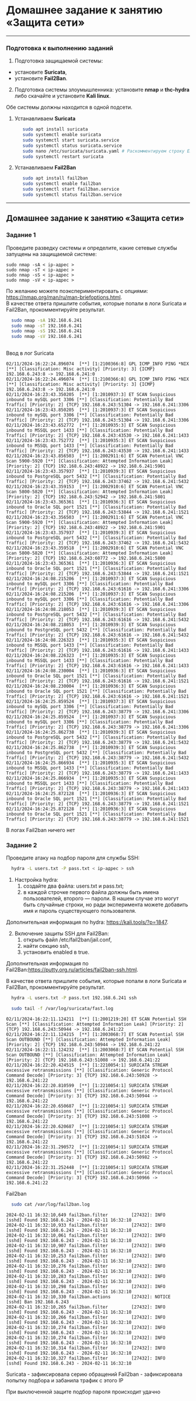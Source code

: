 # Домашнее задание к занятию «Защита сети»

------

### Подготовка к выполнению заданий

1. Подготовка защищаемой системы:

- установите **Suricata**,
- установите **Fail2Ban**.

2. Подготовка системы злоумышленника: установите **nmap** и **thc-hydra** либо скачайте и установите **Kali linux**.

Обе системы должны находится в одной подсети.

1. Устанавливаем **Suricata**
   ```bash
      sudo apt install suricata
      sudo systemctl enable suricata
      sudo systemctl start suricata.service
      sudo systemctl status suricata.service
      sudo nano /etc/suricata/suricata.yaml # Раскомментируем строку EXTERNAL_NET: "any"
      sudo systemctl restart suricata
   ```

2. Устанавливаем **Fail2Ban**
   ```bash
      sudo apt install fail2ban
      sudo systemctl enable fail2ban
      sudo systemctl start fail2ban.service
      sudo systemctl status fail2ban.service
   ```

------

## Домашнее задание к занятию «Защита сети»

### Задание 1
Проведите разведку системы и определите, какие сетевые службы запущены на защищаемой системе:
```
sudo nmap -sA < ip-адрес >
sudo nmap -sT < ip-адрес >
sudo nmap -sS < ip-адрес >
sudo nmap -sV < ip-адрес >
```
По желанию можете поэкспериментировать с опциями: https://nmap.org/man/ru/man-briefoptions.html.  
В качестве ответа пришлите события, которые попали в логи Suricata и Fail2Ban, прокомментируйте результат.

```bash
  sudo nmap -sA 192.168.6.241
  sudo nmap -sT 192.168.6.241
  sudo nmap -sS 192.168.6.241
  sudo nmap -sV 192.168.6.241
  
```
Ввод в лог Suricata
```text
02/11/2024-16:22:24.896074  [**] [1:2100366:8] GPL ICMP_INFO PING *NIX [**] [Classification: Misc activity] [Priority: 3] {ICMP} 192.168.6.243:8 -> 192.168.6.241:0
02/11/2024-16:22:24.496074  [**] [1:2100366:8] GPL ICMP_INFO PING *NIX [**] [Classification: Misc activity] [Priority: 3] {ICMP} 192.168.6.243:8 -> 192.168.6.241:0
02/11/2024-16:23:43.350205  [**] [1:2010937:3] ET SCAN Suspicious inbound to mySQL port 3306 [**] [Classification: Potentially Bad Traffic] [Priority: 2] {TCP} 192.168.6.243:51304 -> 192.168.6.241:3306
02/11/2024-16:23:43.850205  [**] [1:2010937:3] ET SCAN Suspicious inbound to mySQL port 3306 [**] [Classification: Potentially Bad Traffic] [Priority: 2] {TCP} 192.168.6.243:51304 -> 192.168.6.241:3306
02/11/2024-16:23:43.652772  [**] [1:2010935:3] ET SCAN Suspicious inbound to MSSQL port 1433 [**] [Classification: Potentially Bad Traffic] [Priority: 2] {TCP} 192.168.6.243:43530 -> 192.168.6.241:1433
02/11/2024-16:23:43.752772  [**] [1:2010935:3] ET SCAN Suspicious inbound to MSSQL port 1433 [**] [Classification: Potentially Bad Traffic] [Priority: 2] {TCP} 192.168.6.243:43530 -> 192.168.6.241:1433
02/11/2024-16:23:43.856503  [**] [1:2002911:6] ET SCAN Potential VNC Scan 5900-5920 [**] [Classification: Attempted Information Leak] [Priority: 2] {TCP} 192.168.6.243:48922 -> 192.168.6.241:5901
02/11/2024-16:23:43.357937  [**] [1:2010939:3] ET SCAN Suspicious inbound to PostgreSQL port 5432 [**] [Classification: Potentially Bad Traffic] [Priority: 2] {TCP} 192.168.6.243:37462 -> 192.168.6.241:5432
02/11/2024-16:23:43.359153  [**] [1:2002910:6] ET SCAN Potential VNC Scan 5800-5820 [**] [Classification: Attempted Information Leak] [Priority: 2] {TCP} 192.168.6.243:52942 -> 192.168.6.241:5801
02/11/2024-16:23:43.365361  [**] [1:2010936:3] ET SCAN Suspicious inbound to Oracle SQL port 1521 [**] [Classification: Potentially Bad Traffic] [Priority: 2] {TCP} 192.168.6.243:53844 -> 192.168.6.241:1521
02/11/2024-16:23:43.356503  [**] [1:2002911:6] ET SCAN Potential VNC Scan 5900-5920 [**] [Classification: Attempted Information Leak] [Priority: 2] {TCP} 192.168.6.243:48922 -> 192.168.6.241:5901
02/11/2024-16:23:43.357937  [**] [1:2010939:3] ET SCAN Suspicious inbound to PostgreSQL port 5432 [**] [Classification: Potentially Bad Traffic] [Priority: 2] {TCP} 192.168.6.243:37462 -> 192.168.6.241:5432
02/11/2024-16:23:43.359518  [**] [1:2002910:6] ET SCAN Potential VNC Scan 5800-5820 [**] [Classification: Attempted Information Leak] [Priority: 2] {TCP} 192.168.6.243:60772 -> 192.168.6.241:5800
02/11/2024-16:23:43.365361  [**] [1:2010936:3] ET SCAN Suspicious inbound to Oracle SQL port 1521 [**] [Classification: Potentially Bad Traffic] [Priority: 2] {TCP} 192.168.6.243:53844 -> 192.168.6.241:1521
02/11/2024-16:24:08.215206  [**] [1:2010937:3] ET SCAN Suspicious inbound to mySQL port 3306 [**] [Classification: Potentially Bad Traffic] [Priority: 2] {TCP} 192.168.6.243:61616 -> 192.168.6.241:3306
02/11/2024-16:24:08.215206  [**] [1:2010937:3] ET SCAN Suspicious inbound to mySQL port 3306 [**] [Classification: Potentially Bad Traffic] [Priority: 2] {TCP} 192.168.6.243:61616 -> 192.168.6.241:3306
02/11/2024-16:24:08.218053  [**] [1:2010939:3] ET SCAN Suspicious inbound to PostgreSQL port 5432 [**] [Classification: Potentially Bad Traffic] [Priority: 2] {TCP} 192.168.6.243:61616 -> 192.168.6.241:5432
02/11/2024-16:24:08.218053  [**] [1:2010939:3] ET SCAN Suspicious inbound to PostgreSQL port 5432 [**] [Classification: Potentially Bad Traffic] [Priority: 2] {TCP} 192.168.6.243:61616 -> 192.168.6.241:5432
02/11/2024-16:24:08.226323  [**] [1:2010935:3] ET SCAN Suspicious inbound to MSSQL port 1433 [**] [Classification: Potentially Bad Traffic] [Priority: 2] {TCP} 192.168.6.243:61616 -> 192.168.6.241:1433
02/11/2024-16:24:08.226323  [**] [1:2010935:3] ET SCAN Suspicious inbound to MSSQL port 1433 [**] [Classification: Potentially Bad Traffic] [Priority: 2] {TCP} 192.168.6.243:61616 -> 192.168.6.241:1433
02/11/2024-16:24:08.230004  [**] [1:2010936:3] ET SCAN Suspicious inbound to Oracle SQL port 1521 [**] [Classification: Potentially Bad Traffic] [Priority: 2] {TCP} 192.168.6.243:61616 -> 192.168.6.241:1521
02/11/2024-16:24:08.230004  [**] [1:2010936:3] ET SCAN Suspicious inbound to Oracle SQL port 1521 [**] [Classification: Potentially Bad Traffic] [Priority: 2] {TCP} 192.168.6.243:61616 -> 192.168.6.241:1521
02/11/2024-16:24:25.859524  [**] [1:2010937:3] ET SCAN Suspicious inbound to mySQL port 3306 [**] [Classification: Potentially Bad Traffic] [Priority: 2] {TCP} 192.168.6.243:38779 -> 192.168.6.241:3306
02/11/2024-16:24:25.859524  [**] [1:2010937:3] ET SCAN Suspicious inbound to mySQL port 3306 [**] [Classification: Potentially Bad Traffic] [Priority: 2] {TCP} 192.168.6.243:38779 -> 192.168.6.241:3306
02/11/2024-16:24:25.862738  [**] [1:2010939:3] ET SCAN Suspicious inbound to PostgreSQL port 5432 [**] [Classification: Potentially Bad Traffic] [Priority: 2] {TCP} 192.168.6.243:38779 -> 192.168.6.241:5432
02/11/2024-16:24:25.862738  [**] [1:2010939:3] ET SCAN Suspicious inbound to PostgreSQL port 5432 [**] [Classification: Potentially Bad Traffic] [Priority: 2] {TCP} 192.168.6.243:38779 -> 192.168.6.241:5432
02/11/2024-16:24:25.866934  [**] [1:2010935:3] ET SCAN Suspicious inbound to MSSQL port 1433 [**] [Classification: Potentially Bad Traffic] [Priority: 2] {TCP} 192.168.6.243:38779 -> 192.168.6.241:1433
02/11/2024-16:24:25.866934  [**] [1:2010935:3] ET SCAN Suspicious inbound to MSSQL port 1433 [**] [Classification: Potentially Bad Traffic] [Priority: 2] {TCP} 192.168.6.243:38779 -> 192.168.6.241:1433
02/11/2024-16:24:25.872128  [**] [1:2010936:3] ET SCAN Suspicious inbound to Oracle SQL port 1521 [**] [Classification: Potentially Bad Traffic] [Priority: 2] {TCP} 192.168.6.243:38779 -> 192.168.6.241:1521
02/11/2024-16:24:25.872128  [**] [1:2010936:3] ET SCAN Suspicious inbound to Oracle SQL port 1521 [**] [Classification: Potentially Bad Traffic] [Priority: 2] {TCP} 192.168.6.243:38779 -> 192.168.6.241:1521
```

В логах Fail2ban ничего нет

### Задание 2
Проведите атаку на подбор пароля для службы SSH:
```bash
  hydra -L users.txt -P pass.txt < ip-адрес > ssh
```
1. Настройка hydra:
   1. создайте два файла: users.txt и pass.txt;
   2. в каждой строчке первого файла должны быть имена пользователей, второго — пароли. В нашем случае это могут быть случайные строки, но ради эксперимента можете добавить имя и пароль существующего пользователя.  
   
Дополнительная информация по hydra: https://kali.tools/?p=1847.

2. Включение защиты SSH для Fail2Ban:
   1. открыть файл /etc/fail2ban/jail.conf,
   2. найти секцию ssh,
   3. установить enabled в true.  
   
Дополнительная информация по Fail2Ban:https://putty.org.ru/articles/fail2ban-ssh.html.

В качестве ответа пришлите события, которые попали в логи Suricata и Fail2Ban, прокомментируйте результат.


```bash
  hydra -L users.txt -P pass.txt 192.168.6.241 ssh
```

```bash
  sudo tail -f /var/log/suricata/fast.log  
```
```
02/11/2024-16:22:11.124211  [**] [1:2001219:20] ET SCAN Potential SSH Scan [**] [Classification: Attempted Information Leak] [Priority: 2] {TCP} 192.168.6.243:50944 -> 192.168.6.241:22
02/11/2024-16:22:11.124215  [**] [1:2003068:7] ET SCAN Potential SSH Scan OUTBOUND [**] [Classification: Attempted Information Leak] [Priority: 2] {TCP} 192.168.6.243:50944 -> 192.168.6.241:22
02/11/2024-16:22:11.124232  [**] [1:2003068:7] ET SCAN Potential SSH Scan OUTBOUND [**] [Classification: Attempted Information Leak] [Priority: 2] {TCP} 192.168.6.243:51008 -> 192.168.6.241:22
02/11/2024-16:22:20.424515  [**] [1:2210054:1] SURICATA STREAM excessive retransmissions [**] [Classification: Generic Protocol Command Decode] [Priority: 3] {TCP} 192.168.6.243:50928 -> 192.168.6.241:22
02/11/2024-16:22:20.810599  [**] [1:2210054:1] SURICATA STREAM excessive retransmissions [**] [Classification: Generic Protocol Command Decode] [Priority: 3] {TCP} 192.168.6.243:50944 -> 192.168.6.241:22
02/11/2024-16:22:20.650687  [**] [1:2210054:1] SURICATA STREAM excessive retransmissions [**] [Classification: Generic Protocol Command Decode] [Priority: 3] {TCP} 192.168.6.243:51008 -> 192.168.6.241:22
02/11/2024-16:22:20.620687  [**] [1:2210054:1] SURICATA STREAM excessive retransmissions [**] [Classification: Generic Protocol Command Decode] [Priority: 3] {TCP} 192.168.6.243:51024 -> 192.168.6.241:22
02/11/2024-16:22:31.290572  [**] [1:2210054:1] SURICATA STREAM excessive retransmissions [**] [Classification: Generic Protocol Command Decode] [Priority: 3] {TCP} 192.168.6.243:50982 -> 192.168.6.241:22
02/11/2024-16:22:31.252448  [**] [1:2210054:1] SURICATA STREAM excessive retransmissions [**] [Classification: Generic Protocol Command Decode] [Priority: 3] {TCP} 192.168.6.243:50966 -> 192.168.6.241:22
```

Fail2ban
```bash
  sudo cat /var/log/fail2ban.log
```
```
2024-02-11 16:32:10,649 fail2ban.filter         [27432]: INFO    [sshd] Found 192.168.6.243 - 2024-02-11 16:32:10
2024-02-11 16:32:10,933 fail2ban.filter         [27432]: INFO    [sshd] Found 192.168.6.243 - 2024-02-11 16:32:10
2024-02-11 16:32:10,061 fail2ban.filter         [27432]: INFO    [sshd] Found 192.168.6.243 - 2024-02-11 16:32:10
2024-02-11 16:32:10,907 fail2ban.filter         [27432]: INFO    [sshd] Found 192.168.6.243 - 2024-02-11 16:32:10
2024-02-11 16:32:10,253 fail2ban.filter         [27432]: INFO    [sshd] Found 192.168.6.243 - 2024-02-11 16:32:10
2024-02-11 16:32:10,276 fail2ban.filter         [27432]: INFO    [sshd] Found 192.168.6.243 - 2024-02-11 16:32:10
2024-02-11 16:32:10,283 fail2ban.filter         [27432]: INFO    [sshd] Found 192.168.6.243 - 2024-02-11 16:32:10
2024-02-11 16:32:10,298 fail2ban.filter         [27432]: INFO    [sshd] Found 192.168.6.243 - 2024-02-11 16:32:10
2024-02-11 16:32:10,330 fail2ban.actions        [27432]: NOTICE  [sshd] Ban 192.168.6.243
2024-02-11 16:32:10,265 fail2ban.filter         [27432]: INFO    [sshd] Found 192.168.6.243 - 2024-02-11 16:32:10
2024-02-11 16:32:10,266 fail2ban.filter         [27432]: INFO    [sshd] Found 192.168.6.243 - 2024-02-11 16:32:10
2024-02-11 16:32:10,274 fail2ban.filter         [27432]: INFO    [sshd] Found 192.168.6.243 - 2024-02-11 16:32:10
2024-02-11 16:32:10,274 fail2ban.filter         [27432]: INFO    [sshd] Found 192.168.6.243 - 2024-02-11 16:32:10
2024-02-11 16:32:10,314 fail2ban.filter         [27432]: INFO    [sshd] Found 192.168.6.243 - 2024-02-11 16:32:10
2024-02-11 16:32:10,327 fail2ban.filter         [27432]: INFO    [sshd] Found 192.168.6.243 - 2024-02-11 16:32:10
```

Suricata - зафиксировала серию обращений
Fail2ban - зафиксировала попытку подбора и забанила трафик с этого IP

При выключенной защите подбор пароля происходит удачно